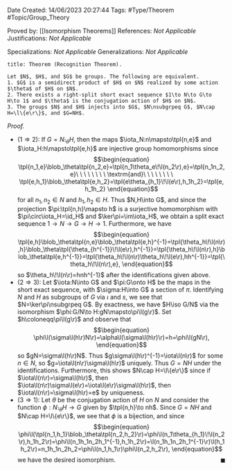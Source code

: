<div class="topSpace"></div>

Date Created: 14/06/2023 20:27:44
Tags: #Type/Theorem #Topic/Group_Theory

Proved by: [[Isomorphism Theorems]]
References: <i>Not Applicable</i>
Justifications: <i>Not Applicable</i>

Specializations: <i>Not Applicable</i>
Generalizations: <i>Not Applicable</i>

``` ad-Theorem
title: Theorem (Recognition Theorem).

Let $N$, $H$, and $G$ be groups. The following are equivalent.
1. $G$ is a semidirect product of $H$ on $N$ realized by some action $\theta$ of $H$ on $N$.
2. There exists a right-split short exact sequence $1\to N\to G\to H\to 1$ and $\theta$ is the conjugation action of $H$ on $N$.
3. The groups $N$ and $H$ injects into $G$, $N\nsubgrpeq G$, $N\cap H=\l\{e\r\}$, and $G=NH$.

```

<i>Proof.</i>
* ($1\Rightarrow2$): If $G=N\semi_\theta H$, then the maps $\iota_N:n\mapsto\tpl{n,e}$ and $\iota_H:h\mapsto\tpl{e,h}$ are injective group homomorphisms since
$$\begin{equation}
    \tpl{n_1,e}\blob_\theta\tpl{n_2,e}=\tpl{n_1\theta_e\!\l(n_2\r),e}=\tpl{n_1n_2,e}\ \ \ \ \ \ \ \ \textrm{and}\ \ \ \ \ \ \ \ \tpl{e,h_1}\blob_\theta\tpl{e,h_2}=\tpl{e\theta_{h_1}\!\l(e\r),h_1h_2}=\tpl{e,h_1h_2}
\end{equation}$$
for all $n_1,n_2\in N$ and $h_1,h_2\in H$. Thus $N,H\into G$, and since the projection $\pi:\tpl{n,h}\mapsto h$ is a surjective homomorphism with $\pi\circ\iota_H=\id_H$ and $\ker\pi=\im\iota_H$, we obtain a split exact sequence $1\to N\to G\to H\to1$. Furthermore, we have
$$\begin{equation}
    \tpl{e,h}\blob_\theta\tpl{n,e}\blob_\theta\tpl{e,h}^{-1}=\tpl{\theta_h\!\l(n\r),h}\blob_\theta\tpl{\theta_{h^{-1}}\!\l(e\r),h^{-1}}=\tpl{\theta_h\!\l(n\r),h}\blob_\theta\tpl{e,h^{-1}}=\tpl{\theta_h\!\l(n\r)\theta_h\!\l(e\r),hh^{-1}}=\tpl{\theta_h\!\l(n\r),e},
\end{equation}$$
so $\theta_h\!\l(n\r)=hnh^{-1}$ after the identifications given above.
* ($2\Rightarrow3$): Let $\iota:N\into G$ and $\pi:G\onto H$ be the maps in the short exact sequence, with $\sigma:H\into G$ a section of $\pi$. Identifying $N$ and $H$ as subgroups of $G$ via $\iota$ and $s$, we see that $N=\ker\pi\nsubgrpeq G$. By exactness, we have $H\iso G/N$ via the isomorphism $\phi:G/N\to H:gN\mapsto\pi\l(g\r)$. Set $h\coloneqq\pi\l(g\r)$ and observe that
$$\begin{equation}
    \phi\l(\sigma\l(h\r)N\r)=\alpha\l(\sigma\l(h\r)\r)=h=\phi\l(gN\r),
\end{equation}$$
so $gN=\sigma\l(h\r)N$. Thus $g\sigma\l(h\r)^{-1}=\iota\l(n\r)$ for some $n\in N$, so $g=\iota\l(n\r)\sigma\l(h\r)$ uniquely. Thus $G=NH$ under the identifications. Furthermore, this shows $N\cap H=\l\{e\r\}$ since if $\iota\l(n\r)=\sigma\l(h\r)$, then $\iota\l(n\r)\sigma\l(e\r)=\iota\l(e\r)\sigma\l(h\r)$, then $\iota\l(n\r)=\sigma\l(h\r)=e$ by uniqueness.
* ($3\Rightarrow1$): Let $\theta$ be the conjugation action of $H$ on $N$ and consider the function $\phi:N\semi_\theta H\to G$ given by $\tpl{n,h}\to nh$. Since $G=NH$ and $N\cap H=\l\{e\r\}$, we see that $\phi$ is a bijection, and since
$$\begin{equation}
    \phi\l(\tpl{n_1,h_1}\blob_\theta\tpl{n_2,h_2}\r)=\phi\l(n_1\theta_{h_1}\!\l(n_2\r),h_1h_2\r)=\phi\l(n_1h_1n_2h_1^{-1},h_1h_2\r)=\l(n_1h_1n_2h_1^{-1}\r)\l(h_1h_2\r)=n_1h_1n_2h_2=\phi\l(n_1,h_1\r)\phi\l(n_2,h_2\r),
\end{equation}$$
we have the desired isomorphism.<span style="float:right;">$\blacksquare$</span>
